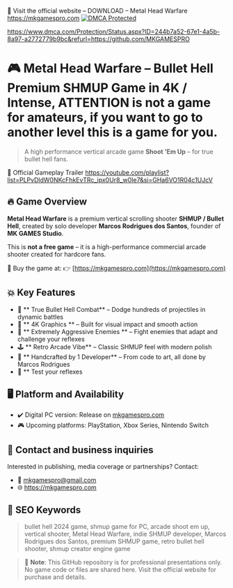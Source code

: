 🔗 Visit the official website – DOWNLOAD – Metal Head Warfare https://mkgamespro.com
[![DMCA Protected](https://images.dmca.com/Badges/dmca_protected_sml_120n.png)](https://www.dmca.com/Protection/Status.aspx?ID=244b7a52-67e1-4a5b-8a97-a2772779b9bc)

https://www.dmca.com/Protection/Status.aspx?ID=244b7a52-67e1-4a5b-8a97-a2772779b9bc&refurl=https://github.com/MKGAMESPRO


# 🎮 Metal Head Warfare – Bullet Hell Premium SHMUP Game in 4K / Intense, ATTENTION is not a game for amateurs, if you want to go to another level this is a game for you.

> A high performance vertical arcade game **Shoot 'Em Up** – for true bullet hell fans.

🚀 Official Gameplay Trailer
https://youtube.com/playlist?list=PLPvDldW0NKcFhkEvTRc_ipx0Ur8_w0Ie7&si=GHa6VO1R04c1UJcV

## 🔥 Game Overview

**Metal Head Warfare** is a premium vertical scrolling shooter **SHMUP / Bullet Hell**, created by solo developer **Marcos Rodrigues dos Santos**, founder of **MK GAMES Studio**.

This is **not a free game** – it is a high-performance commercial arcade shooter created for hardcore fans.

🛒 Buy the game at: 👉 [https://mkgamespro.com](https://mkgamespro.com)

## 💥 Key Features

- 🎯 ** True Bullet Hell Combat** – Dodge hundreds of projectiles in dynamic battles
- 📸 ** 4K Graphics ** – Built for visual impact and smooth action
- 🧠 ** Extremely Aggressive Enemies ** – Fight enemies that adapt and challenge your reflexes
- 🕹️ ** Retro Arcade Vibe** – Classic SHMUP feel with modern polish
- 🎨 ** Handcrafted by 1 Developer** – From code to art, all done by Marcos Rodrigues
- 🎯 ** Test your reflexes

## 🖥️ Platform and Availability

- ✔️ Digital PC version: Release on [mkgamespro.com](https://mkgamespro.com)
- 🎮 Upcoming platforms: PlayStation, Xbox Series, Nintendo Switch

## 📧 Contact and business inquiries

Interested in publishing, media coverage or partnerships? Contact:

- 📧 mkgamespro@gmail.com
- 🌐 https://mkgamespro.com

## 🔎 SEO Keywords

> bullet hell 2024 game, shmup game for PC, arcade shoot em up, vertical shooter, Metal Head Warfare, indie SHMUP developer, Marcos Rodrigues dos Santos, premium SHMUP game, retro bullet hell shooter, shmup creator engine game

> 🚨 **Note**: This GitHub repository is for professional presentations only.
> No game code or files are shared here. Visit the official website for purchase and details.

